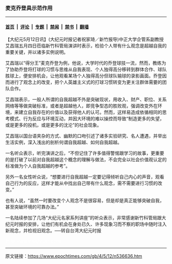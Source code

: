 ### 麦克乔登具示范作用

---

#### [首页](../../../..?n536636) &nbsp;|&nbsp; [评论](../../../../../epoch-comment?n536636) &nbsp;|&nbsp; [专题](../../../../../epoch-special?n536636) &nbsp;|&nbsp; [禁闻](../../../../../epoch-news?n536636) &nbsp;|&nbsp; [禁书](../../../../../books?n536636) &nbsp;|&nbsp; [翻墙](https://github.com/gfw-breaker/nogfw/blob/master/README.md?n536636)


<div class="post_content" id="artbody" itemprop="articleBody">
 <!-- article content begin -->
 <p>
  【大纪元5月12日讯】(大纪元时报记者祝家琦／新竹报导)中正大学企管系副教授艾昌瑞五月四日莅临新竹科管局演讲时表示，检验个人带有什么观念是超越自我的重要关键，并以诸多实例说明。
 </p>
 <p>
  艾昌瑞以“得分王”麦克乔登为例，他说，大学时代的乔登球技一流，然而，教练为了协助乔登将打球的习惯与思维从自我表现、个人独得高分移转到群体合作、球队胜球上，便安排机会，让他观看某场个人独得高分但球队输球的录影画面。乔登因而进行了观念上的改变，把个人英雄主义式的打球习惯转变为更关注群体需要的团队合作。
 </p>
 <p>
  艾昌瑞表示，一般人所谓的自我超越不外是突破现状，用收入、财产、职位、关系网络等等做突破标准，或者是超越他人，即竞争型态的胜败观，强调改变外在环境，来建立自我存在的价值以及获得他人的认可。然而，这样易造成依循相同的思考模式、行为反应与环境互动，并因大环境的难以操控而导致“制造更多的失望，或是更多的投机，或是更多的沈沦”的社会现象。
 </p>
 <p>
  艾昌瑞以国台语夹杂的方式、幽默的口吻引述了诸多实验研究、名人遭遇，并举出生活实例，深入浅出的剖析何谓自我超越、如何自我超越。
 </p>
 <p>
  一名听众表示，听完演讲之后，“不但记住了许多值得警惕跟学习的故事，更重要的是打破了以前对自我超越这个概念的理解与做法，不会完全以社会价值观认定的标准做为个人自我超越的参考”。
 </p>
 <p>
  另外一名女性听众说，“想要进行自我超越一定要记得倾听自己内心的声音，观看自己行为的反应，这样才能从中找出自己带有什么观念，需不需要进行习惯的改变。”
 </p>
 <p>
  也有人说，“虽然一时要改变个人观念不是很容易，但是却是真正能够突破自我，甚至突破环境的可靠办法。”
 </p>
 <p>
  一名陆续参加了几场“大纪元名家系列讲座”的听众表示，非常感谢新竹科管局跟大纪元时报的安排，让他们有机会在身处已久、许多现象习而不察的职场中随时注入新观念，并检视旧观念。──转自台湾大纪元时报
 </p>
 <p>
  <font color="#ffffff">
   (http://www.dajiyuan.com)
  </font>
 </p>
 <!-- article content end -->
 <div id="below_article_ad">
 </div>
</div>


---

原文链接：https://www.epochtimes.com/gb/4/5/12/n536636.htm
